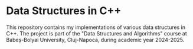 # Data Structures in C++

This repository contains my implementations of various data structures in C++. The project is part of the "Data Structures and Algorithms" course at Babeș-Bolyai University, Cluj-Napoca, during academic year 2024-2025.
